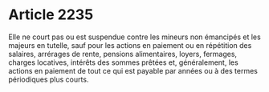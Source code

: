 # Article 2235

Elle ne court pas ou est suspendue contre les mineurs non émancipés et les majeurs en tutelle, sauf pour les actions en paiement ou en répétition des salaires, arrérages de rente, pensions alimentaires, loyers, fermages, charges locatives, intérêts des sommes prêtées et, généralement, les actions en paiement de tout ce qui est payable par années ou à des termes périodiques plus courts.
